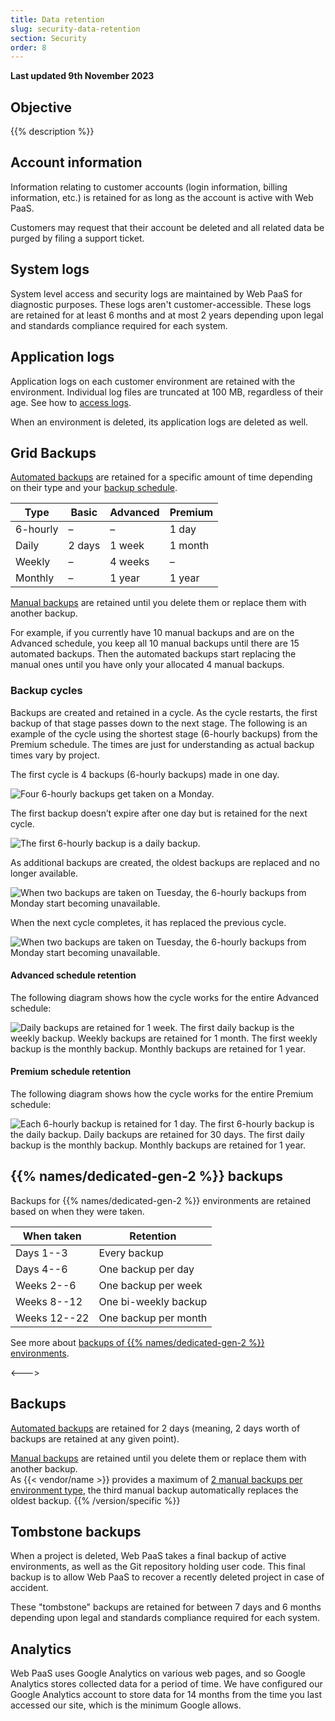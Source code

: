 ```yaml
---
title: Data retention
slug: security-data-retention
section: Security
order: 8
---
```


**Last updated 9th November 2023**



## Objective  

{{% description %}}

## Account information

Information relating to customer accounts (login information, billing information, etc.) is retained for as long as the account is active with Web PaaS.

Customers may request that their account be deleted and all related data be purged by filing a support ticket.

## System logs

System level access and security logs are maintained by Web PaaS for diagnostic purposes.
These logs aren't customer-accessible.
These logs are retained for at least 6 months and at most 2 years depending upon legal and standards compliance required for each system.

## Application logs

Application logs on each customer environment are retained with the environment.
Individual log files are truncated at 100 MB, regardless of their age.
See how to [access logs](../security/security-increase-observability/logs/access-logs).

When an environment is deleted, its application logs are deleted as well.


<!-- Web PaaS -->
## Grid Backups

[Automated backups](../environments/backup.md#use-automated-backups) are retained for a specific amount of time
depending on their type and your [backup schedule](../environments/backup.md#backup-schedule).

| Type     | Basic  | Advanced | Premium |
| -------- | ------ | -------- | ------- |
| 6-hourly | –      | –        | 1 day   |
| Daily    | 2 days | 1 week   | 1 month |
| Weekly   | –      | 4 weeks  | –       |
| Monthly  | –      | 1 year   | 1 year  |

[Manual backups](../environments/backup.md#create-a-manual-backup) are retained until you delete them or replace them with another backup.

For example, if you currently have 10 manual backups and are on the Advanced schedule,
you keep all 10 manual backups until there are 15 automated backups.
Then the automated backups start replacing the manual ones until you have only your allocated 4 manual backups.

### Backup cycles

Backups are created and retained in a cycle.
As the cycle restarts, the first backup of that stage passes down to the next stage.
The following is an example of the cycle using the shortest stage (6-hourly backups) from the Premium schedule.
The times are just for understanding as actual backup times vary by project.

The first cycle is 4 backups (6-hourly backups) made in one day.

![Four 6-hourly backups get taken on a Monday.](images/first-cycle.png "0.215-inline")

The first backup doesn’t expire after one day but is retained for the next cycle.

![The first 6-hourly backup is a daily backup.](images/retain.png "0.215-inline")

As additional backups are created, the oldest backups are replaced and no longer available.

![When two backups are taken on Tuesday, the 6-hourly backups from Monday start becoming unavailable.](images/replace-backup.png "0.3-inline")

When the next cycle completes, it has replaced the previous cycle.

![When two backups are taken on Tuesday, the 6-hourly backups from Monday start becoming unavailable.](images/replace-cycle.png "0.375-inline")

#### Advanced schedule retention

The following diagram shows how the cycle works for the entire Advanced schedule:

![Daily backups are retained for 1 week. The first daily backup is the weekly backup. Weekly backups are retained for 1 month. The first weekly backup is the monthly backup. Monthly backups are retained for 1 year.](images/advanced-retention.png "0.6")

#### Premium schedule retention

The following diagram shows how the cycle works for the entire Premium schedule:

![Each 6-hourly backup is retained for 1 day. The first 6-hourly backup is the daily backup. Daily backups are retained for 30 days. The first daily backup is the monthly backup. Monthly backups are retained for 1 year.](images/premium-retention.png "0.6")

## {{% names/dedicated-gen-2 %}} backups

Backups for {{% names/dedicated-gen-2 %}} environments are retained based on when they were taken.

| When taken   | Retention            |
| ------------ | -------------------- |
| Days 1--3    | Every backup         |
| Days 4--6    | One backup per day   |
| Weeks 2--6   | One backup per week  |
| Weeks 8--12  | One bi-weekly backup |
| Weeks 12--22 | One backup per month |

See more about [backups of {{% names/dedicated-gen-2 %}} environments](../security/security-dedicated-gen-2/overview/backups).

<--->
<!-- Upsun -->
## Backups

[Automated backups](../environments/backup.md#use-automated-backups) are retained for 2 days
(meaning, 2 days worth of backups are retained at any given point).

[Manual backups](../environments/backup.md#create-a-manual-backup) are retained until you delete them or replace them with another backup.</br>
As {{< vendor/name >}} provides a maximum of [2 manual backups per environment type](../security/security-backups),
the third manual backup automatically replaces the oldest backup.
{{% /version/specific %}}

## Tombstone backups

When a project is deleted, Web PaaS takes a final backup of active environments, as well as the Git repository holding user code.
This final backup is to allow Web PaaS to recover a recently deleted project in case of accident.

These "tombstone" backups are retained for between 7 days and 6 months depending upon legal and standards compliance required for each system.

## Analytics

Web PaaS uses Google Analytics on various web pages, and so Google Analytics stores collected data for a period of time.
We have configured our Google Analytics account to store data for 14 months from the time you last accessed our site, which is the minimum Google allows.

